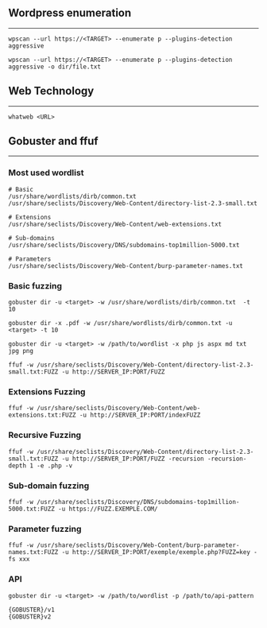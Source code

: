 ## Wordpress enumeration
---

```shell
wpscan --url https://<TARGET> --enumerate p --plugins-detection aggressive

wpscan --url https://<TARGET> --enumerate p --plugins-detection aggressive -o dir/file.txt
```

## Web Technology
---

```shell
whatweb <URL>
```

## Gobuster and ffuf
--- 
### Most used wordlist

```shell
# Basic
/usr/share/wordlists/dirb/common.txt
/usr/share/seclists/Discovery/Web-Content/directory-list-2.3-small.txt

# Extensions
/usr/share/seclists/Discovery/Web-Content/web-extensions.txt

# Sub-domains
/usr/share/seclists/Discovery/DNS/subdomains-top1million-5000.txt

# Parameters
/usr/share/seclists/Discovery/Web-Content/burp-parameter-names.txt
```

### Basic fuzzing

```shell
gobuster dir -u <target> -w /usr/share/wordlists/dirb/common.txt  -t 10

gobuster dir -x .pdf -w /usr/share/wordlists/dirb/common.txt -u <target> -t 10

gobuster dir -u <target> -w /path/to/wordlist -x php js aspx md txt jpg png
```

```shell
ffuf -w /usr/share/seclists/Discovery/Web-Content/directory-list-2.3-small.txt:FUZZ -u http://SERVER_IP:PORT/FUZZ
```

### Extensions Fuzzing

```shell
ffuf -w /usr/share/seclists/Discovery/Web-Content/web-extensions.txt:FUZZ -u http://SERVER_IP:PORT/indexFUZZ
```

### Recursive Fuzzing

```shell
ffuf -w /usr/share/seclists/Discovery/Web-Content/directory-list-2.3-small.txt:FUZZ -u http://SERVER_IP:PORT/FUZZ -recursion -recursion-depth 1 -e .php -v
```

### Sub-domain fuzzing

```shell
ffuf -w /usr/share/seclists/Discovery/DNS/subdomains-top1million-5000.txt:FUZZ -u https://FUZZ.EXEMPLE.COM/
```

### Parameter fuzzing

```shell
ffuf -w /usr/share/seclists/Discovery/Web-Content/burp-parameter-names.txt:FUZZ -u http://SERVER_IP:PORT/exemple/exemple.php?FUZZ=key -fs xxx
```

### API

```shell
gobuster dir -u <target> -w /path/to/wordlist -p /path/to/api-pattern

{GOBUSTER}/v1
{GOBUSTER}v2
```
